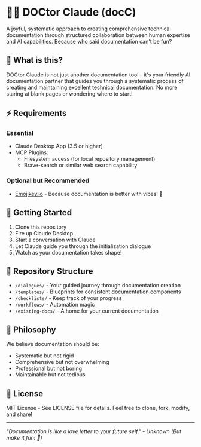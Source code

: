 # 👩‍⚕️ DOCtor Claude (docC)

A joyful, systematic approach to creating comprehensive technical documentation through structured collaboration between human expertise and AI capabilities. Because who said documentation can't be fun?

## 🎯 What is this?

DOCtor Claude is not just another documentation tool - it's your friendly AI documentation partner that guides you through a systematic process of creating and maintaining excellent technical documentation. No more staring at blank pages or wondering where to start!

## ⚡ Requirements

### Essential
- Claude Desktop App (3.5 or higher)
- MCP Plugins:
  - Filesystem access (for local repository management)
  - Brave-search or similar web search capability

### Optional but Recommended
- [Emojikey.io](https://emojikey.io) - Because documentation is better with vibes! 🎵

## 🚀 Getting Started

1. Clone this repository
2. Fire up Claude Desktop
3. Start a conversation with Claude
4. Let Claude guide you through the initialization dialogue
5. Watch as your documentation takes shape!

## 📂 Repository Structure

- `/dialogues/` - Your guided journey through documentation creation
- `/templates/` - Blueprints for consistent documentation components
- `/checklists/` - Keep track of your progress
- `/workflows/` - Automation magic
- `/existing-docs/` - A home for your current documentation

## 💖 Philosophy

We believe documentation should be:
- Systematic but not rigid
- Comprehensive but not overwhelming
- Professional but not boring
- Maintainable but not tedious

## 📜 License

MIT License - See LICENSE file for details. Feel free to clone, fork, modify, and share!

---

*"Documentation is like a love letter to your future self." - Unknown*
*(But make it fun! 🎉)*